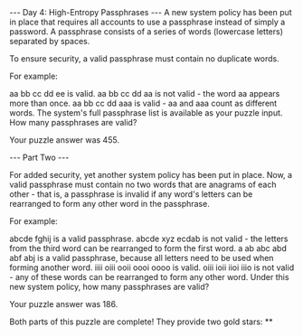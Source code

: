 <pre-wrap>
--- Day 4: High-Entropy Passphrases ---
A new system policy has been put in place that requires all accounts to use a passphrase instead of simply a password. A passphrase consists of a series of words (lowercase letters) separated by spaces.

To ensure security, a valid passphrase must contain no duplicate words.

For example:

aa bb cc dd ee is valid.
aa bb cc dd aa is not valid - the word aa appears more than once.
aa bb cc dd aaa is valid - aa and aaa count as different words.
The system's full passphrase list is available as your puzzle input. How many passphrases are valid?

Your puzzle answer was 455.

--- Part Two ---

For added security, yet another system policy has been put in place. Now, a valid passphrase must contain no two words that are anagrams of each other - that is, a passphrase is invalid if any word's letters can be rearranged to form any other word in the passphrase.

For example:

abcde fghij is a valid passphrase.
abcde xyz ecdab is not valid - the letters from the third word can be rearranged to form the first word.
a ab abc abd abf abj is a valid passphrase, because all letters need to be used when forming another word.
iiii oiii ooii oooi oooo is valid.
oiii ioii iioi iiio is not valid - any of these words can be rearranged to form any other word.
Under this new system policy, how many passphrases are valid?

Your puzzle answer was 186.

Both parts of this puzzle are complete! They provide two gold stars: **

</pre-wrap>